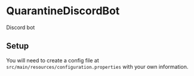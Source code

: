 # QuarantineDiscordBot
Discord bot

## Setup
You will need to create a config file at ```src/main/resources/configuration.properties``` with your own information.
